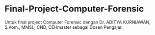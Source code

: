 # Final-Project-Computer-Forensic
Untuk final project Computer Forensic dengan Dr. ADITYA KURNIAWAN, S.Kom., MMSI., CND, CEHmaster sebagai Dosen Pengajar. 
